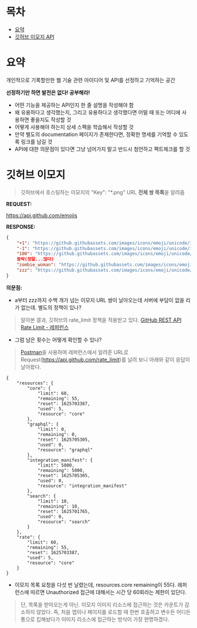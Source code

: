 # 목차

- [요약](#요약)
- [깃허브 이모지 API](#깃허브-이모지)

# 요약

개인적으로 기록할만한 웹 기술 관련 아이디어 및 API를 선정하고 기억하는 공간

**선정하기만 하면 발전은 없다! 공부해라!**

 - 어떤 기능을 제공하는 API인지 한 줄 설명을 작성해야 함
 - 왜 유용하다고 생각했는지, 그리고 유용하다고 생각했다면 어떨 때 또는 어디에 사용하면 좋을지도 작성할 것
 - 어떻게 사용해야 하는지 상세 스펙을 학습해서 작성할 것
 - 만약 별도의 documentation 페이지가 존재한다면, 정확한 명세를 기억할 수 있도록 링크를 남길 것
 - API에 대한 의문점이 있다면 그냥 넘어가지 말고 반드시 첨언하고 팩트체크를 할 것


# 깃허브 이모지

> 깃허브에서 호스팅하는 이모지의 "Key": "\*.png" URL **전체 쌍 목록**을 알려줌

**REQUEST:**

https://api.github.com/emojis

**RESPONSE:**
```json
{
    "+1": "https://github.githubassets.com/images/icons/emoji/unicode/1f44d.png?v8",
    "-1": "https://github.githubassets.com/images/icons/emoji/unicode/1f44e.png?v8",
    "100": "https://github.githubassets.com/images/icons/emoji/unicode/1f4af.png?v8",
    중략(정말...많다)
    "zombie_woman": "https://github.githubassets.com/images/icons/emoji/unicode/1f9df-2640.png?v8",
    "zzz": "https://github.githubassets.com/images/icons/emoji/unicode/1f4a4.png?v8"
}
```

**의문점:**
 - a부터 zzz까지 수백 개가 넘는 이모지 URL 쌍이 날아오는데 서버에 부담이 없을 리가 없는데. 별도의 정책이 있나?
 > 알아본 결과, 깃허브의 rate_limit 정책을 적용받고 있다. [GitHub REST API Rate Limit - 레퍼런스](https://docs.github.com/en/rest/overview/resources-in-the-rest-api#rate-limiting)
 - 그럼 남은 횟수는 어떻게 확인할 수 있나?
 > [Postman](https://www.postman.com/)을 사용하여 레퍼런스에서 알려준 URL로 Request(https://api.github.com/rate_limit)를 날려 보니 아래와 같이 응답이 날아왔다.
```
{
    "resources": {
        "core": {
            "limit": 60,
            "remaining": 55,
            "reset": 1625703387,
            "used": 5,
            "resource": "core"
        },
        "graphql": {
            "limit": 0,
            "remaining": 0,
            "reset": 1625705305,
            "used": 0,
            "resource": "graphql"
        },
        "integration_manifest": {
            "limit": 5000,
            "remaining": 5000,
            "reset": 1625705305,
            "used": 0,
            "resource": "integration_manifest"
        },
        "search": {
            "limit": 10,
            "remaining": 10,
            "reset": 1625701765,
            "used": 0,
            "resource": "search"
        }
    },
    "rate": {
        "limit": 60,
        "remaining": 55,
        "reset": 1625703387,
        "used": 5,
        "resource": "core"
    }
}
```
 - 이모지 목록 요청을 다섯 번 날렸는데, resources.core remaining이 55다. 레퍼런스에 따르면 Unauthorized 접근에 대해서는 시간 당 60회라는 제한이 있단다.
 > 단, 목록을 받아오는게 아닌. 이모지 이미지 리소스에 접근하는 것은 카운트가 감소하지 않았다. 즉, 처음 앱이나 페이지를 로드할 때 한번 호출하고 변수든 어디든 통으로 킵해놨다가 이미지 리소스에 접근하는 방식이 가장 현명하겠다.
